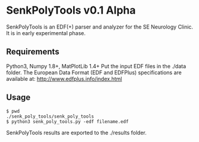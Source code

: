 SenkPolyTools v0.1 Alpha
=============

SenkPolyTools is an EDF(+) parser and analyzer for the SE Neurology Clinic. It is in early experimental phase.

Requirements
------------

Python3, Numpy 1.8+, MatPlotLib 1.4+
Put the input EDF files in the ./data folder.
The European Data Format (EDF and EDFPlus) specifications are available at:
	http://www.edfplus.info/index.html

Usage
-----

	$ pwd
	./senk_poly_tools/senk_poly_tools
	$ python3 senk_poly_tools.py -edf filename.edf

SenkPolyTools results are exported to the ./results folder.
